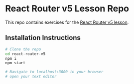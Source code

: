 # React Router v5 Lesson Repo

This repo contains exercises for the [React Router v5 lesson](https://frontend.turing.edu/lessons/module-3/react-router-v5.html).

## Installation Instructions
```bash
# Clone the repo
cd react-router-v5
npm i
npm start

# Navigate to localhost:3000 in your browser
# open your text editor
```
